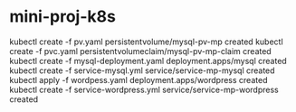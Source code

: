 # mini-proj-k8s
kubectl create -f pv.yaml
persistentvolume/mysql-pv-mp created
kubectl create -f pvc.yaml
persistentvolumeclaim/mysql-pv-mp-claim created
kubectl create -f mysql-deployment.yaml
deployment.apps/mysql created
kubectl create -f service-mysql.yml 
service/service-mp-mysql created
kubectl apply -f wordpess.yaml 
deployment.apps/wordpress created
kubectl create -f service-wordpress.yml
service/service-mp-wordpress created
